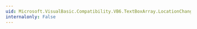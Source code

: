 ```yaml
---
uid: Microsoft.VisualBasic.Compatibility.VB6.TextBoxArray.LocationChanged
internalonly: False
---
```


